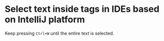 # Select text inside tags in IDEs based on IntelliJ platform

Keep pressing `Ctrl+W` until the entire text is selected.
